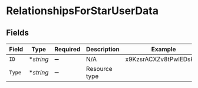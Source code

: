 # RelationshipsForStarUserData


## Fields

| Field                  | Type                   | Required               | Description            | Example                |
| ---------------------- | ---------------------- | ---------------------- | ---------------------- | ---------------------- |
| `ID`                   | **string*              | :heavy_minus_sign:     | N/A                    | x9KzsrACXZv8tPwlEDsKb6 |
| `Type`                 | **string*              | :heavy_minus_sign:     | Resource type          |                        |